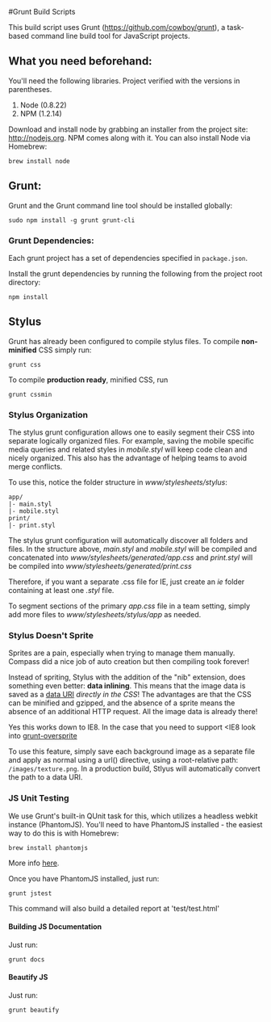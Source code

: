 #Grunt Build Scripts

This build script uses Grunt (<https://github.com/cowboy/grunt>), a task-based command line build tool for JavaScript projects.

##  What you need beforehand:

You'll need the following libraries. Project verified with the versions in parentheses.

1. Node (0.8.22)
2. NPM (1.2.14)

Download and install node by grabbing an installer from the project site: <http://nodejs.org>. NPM comes along with it. You can also install Node via Homebrew:

```brew install node```

## Grunt:

Grunt and the Grunt command line tool should be installed globally: 

```sudo npm install -g grunt grunt-cli```

### Grunt Dependencies:

Each grunt project has a set of dependencies specified in `package.json`.

Install the grunt dependencies by running the following from the project root directory:

```npm install```

## Stylus

Grunt has already been configured to compile stylus files. To compile **non-minified** CSS simply run:

```grunt css```

To compile **production ready**, minified CSS, run

```grunt cssmin```

### Stylus Organization

The stylus grunt configuration allows one to easily segment their CSS into separate logically organized files. For example, saving the mobile specific media queries and related styles in *mobile.styl* will keep code clean and nicely organized. This also has the advantage of helping teams to avoid merge conflicts.

To use this, notice the folder structure in *www/stylesheets/stylus*:

    app/
    |- main.styl
    |- mobile.styl
    print/
    |- print.styl

The stylus grunt configuration will automatically discover all folders and files. In the structure above, *main.styl* and *mobile.styl* will be compiled and concatenated into *www/stylesheets/generated/app.css* and *print.styl* will be compiled into *www/stylesheets/generated/print.css*

Therefore, if you want a separate .css file for IE, just create an *ie* folder containing at least one *.styl* file.

To segment sections of the primary *app.css* file in a team setting, simply add more files to *www/stylesheets/stylus/app* as needed.

### Stylus Doesn't Sprite

Sprites are a pain, especially when trying to manage them manually. Compass did a nice job of auto creation but then compiling took forever!

Instead of spriting, Stylus with the addition of the "nib" extension, does something even better: **data inlining**. This means that the image data is saved as a [data URI](http://en.wikipedia.org/wiki/Data_URI_scheme) *directly in the CSS*! The advantages are that the CSS can be minified and gzipped, and the absence of a sprite means the absence of an additional HTTP request. All the image data is already there!

Yes this works down to IE8. In the case that you need to support <IE8 look into [grunt-oversprite](https://npmjs.org/package/grunt-oversprite)

To use this feature, simply save each background image as a separate file and apply as normal using a url() directive, using a root-relative path: ```/images/texture.png```. In a production build, Stlyus will automatically convert the path to a data URI.

### JS Unit Testing

We use Grunt's built-in QUnit task for this, which utilizes a headless webkit instance (PhantomJS). You'll need to have PhantomJS installed - the easiest way to do this is with Homebrew:

```brew install phantomjs```

More info [here](http://code.google.com/p/phantomjs/wiki/Installation).

Once you have PhantomJS installed, just run:

```grunt jstest```

This command will also build a detailed report at 'test/test.html'

#### Building JS Documentation

Just run:

```grunt docs```

#### Beautify JS

Just run:

```grunt beautify```